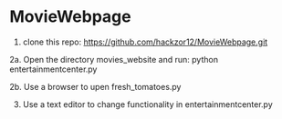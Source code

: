 # MovieWebpage

1. clone this repo: https://github.com/hackzor12/MovieWebpage.git

2a. Open the directory movies_website and run: python entertainmentcenter.py

2b. Use a browser to upen fresh_tomatoes.py

3. Use a text editor to change functionality in entertainmentcenter.py
